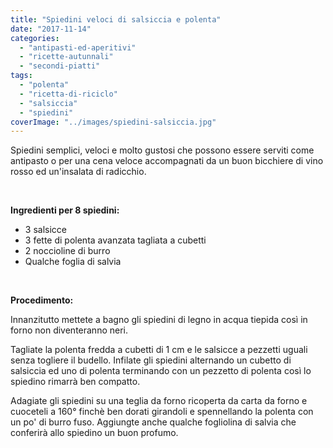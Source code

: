 ```yaml
---
title: "Spiedini veloci di salsiccia e polenta"
date: "2017-11-14"
categories: 
  - "antipasti-ed-aperitivi"
  - "ricette-autunnali"
  - "secondi-piatti"
tags: 
  - "polenta"
  - "ricetta-di-riciclo"
  - "salsiccia"
  - "spiedini"
coverImage: "../images/spiedini-salsiccia.jpg"
---
```


Spiedini semplici, veloci e molto gustosi che possono essere serviti come antipasto o per una cena veloce accompagnati da un buon bicchiere di vino rosso ed un'insalata di radicchio.

 

**Ingredienti per 8 spiedini:**

- 3 salsicce
- 3 fette di polenta avanzata tagliata a cubetti
- 2 noccioline di burro
- Qualche foglia di salvia

 

**Procedimento:**

Innanzitutto mettete a bagno gli spiedini di legno in acqua tiepida così in forno non diventeranno neri.

Tagliate la polenta fredda a cubetti di 1 cm e le salsicce a pezzetti uguali senza togliere il budello. Infilate gli spiedini alternando un cubetto di salsiccia ed uno di polenta terminando con un pezzetto di polenta così lo spiedino rimarrà ben compatto.

Adagiate gli spiedini su una teglia da forno ricoperta da carta da forno e cuoceteli a 160° finchè ben dorati girandoli e spennellando la polenta con un po' di burro fuso. Aggiungte anche qualche fogliolina di salvia che conferirà allo spiedino un buon profumo.
